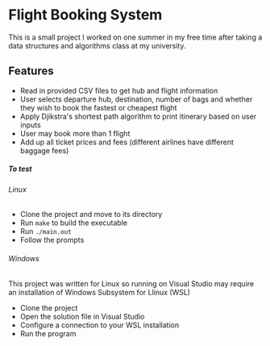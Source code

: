 ﻿# Flight Booking System
This is a small project I worked on one summer in my free time after taking a data structures and algorithms class at my university.

## Features
* Read in provided CSV files to get hub and flight information
* User selects departure hub, destination, number of bags and whether they wish to book the fastest or cheapest flight
* Apply Djikstra's shortest path algorithm to print itinerary based on user inputs
* User may book more than 1 flight
* Add up all ticket prices and fees (different airlines have different baggage fees)

##### To test
###### Linux
* Clone the project and move to its directory
* Run `make` to build the executable
* Run `./main.out`
* Follow the prompts

###### Windows
This project was written for Linux so running on Visual Studio may require an installation of Windows Subsystem for Llinux (WSL)
* Clone the project
* Open the solution file in Visual Studio
* Configure a connection to your WSL installation
* Run the program